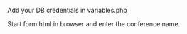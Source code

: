 Add your DB credentials in variables.php

Start form.html in browser and enter the conference name.
